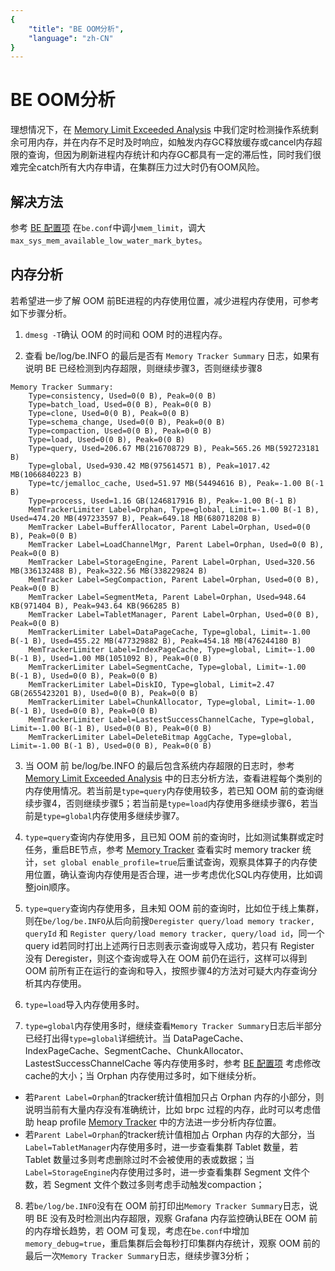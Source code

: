 ```yaml
---
{
    "title": "BE OOM分析",
    "language": "zh-CN"
}
---
```


<!--
Licensed to the Apache Software Foundation (ASF) under one
or more contributor license agreements.  See the NOTICE file
distributed with this work for additional information
regarding copyright ownership.  The ASF licenses this file
to you under the Apache License, Version 2.0 (the
"License"); you may not use this file except in compliance
with the License.  You may obtain a copy of the License at

  http://www.apache.org/licenses/LICENSE-2.0

Unless required by applicable law or agreed to in writing,
software distributed under the License is distributed on an
"AS IS" BASIS, WITHOUT WARRANTIES OR CONDITIONS OF ANY
KIND, either express or implied.  See the License for the
specific language governing permissions and limitations
under the License.
-->

<version since="1.2.0">

# BE OOM分析

理想情况下，在 [Memory Limit Exceeded Analysis](../admin-manual/memory-management/memory-limit-exceeded-analysis.md) 中我们定时检测操作系统剩余可用内存，并在内存不足时及时响应，如触发内存GC释放缓存或cancel内存超限的查询，但因为刷新进程内存统计和内存GC都具有一定的滞后性，同时我们很难完全catch所有大内存申请，在集群压力过大时仍有OOM风险。

## 解决方法
参考 [BE 配置项](../admin-manual/config/be-config.md) 在`be.conf`中调小`mem_limit`，调大`max_sys_mem_available_low_water_mark_bytes`。

## 内存分析
若希望进一步了解 OOM 前BE进程的内存使用位置，减少进程内存使用，可参考如下步骤分析。

1. `dmesg -T`确认 OOM 的时间和 OOM 时的进程内存。

2. 查看 be/log/be.INFO 的最后是否有 `Memory Tracker Summary` 日志，如果有说明 BE 已经检测到内存超限，则继续步骤3，否则继续步骤8
```
Memory Tracker Summary:
    Type=consistency, Used=0(0 B), Peak=0(0 B)
    Type=batch_load, Used=0(0 B), Peak=0(0 B)
    Type=clone, Used=0(0 B), Peak=0(0 B)
    Type=schema_change, Used=0(0 B), Peak=0(0 B)
    Type=compaction, Used=0(0 B), Peak=0(0 B)
    Type=load, Used=0(0 B), Peak=0(0 B)
    Type=query, Used=206.67 MB(216708729 B), Peak=565.26 MB(592723181 B)
    Type=global, Used=930.42 MB(975614571 B), Peak=1017.42 MB(1066840223 B)
    Type=tc/jemalloc_cache, Used=51.97 MB(54494616 B), Peak=-1.00 B(-1 B)
    Type=process, Used=1.16 GB(1246817916 B), Peak=-1.00 B(-1 B)
    MemTrackerLimiter Label=Orphan, Type=global, Limit=-1.00 B(-1 B), Used=474.20 MB(497233597 B), Peak=649.18 MB(680718208 B)
    MemTracker Label=BufferAllocator, Parent Label=Orphan, Used=0(0 B), Peak=0(0 B)
    MemTracker Label=LoadChannelMgr, Parent Label=Orphan, Used=0(0 B), Peak=0(0 B)
    MemTracker Label=StorageEngine, Parent Label=Orphan, Used=320.56 MB(336132488 B), Peak=322.56 MB(338229824 B)
    MemTracker Label=SegCompaction, Parent Label=Orphan, Used=0(0 B), Peak=0(0 B)
    MemTracker Label=SegmentMeta, Parent Label=Orphan, Used=948.64 KB(971404 B), Peak=943.64 KB(966285 B)
    MemTracker Label=TabletManager, Parent Label=Orphan, Used=0(0 B), Peak=0(0 B)
    MemTrackerLimiter Label=DataPageCache, Type=global, Limit=-1.00 B(-1 B), Used=455.22 MB(477329882 B), Peak=454.18 MB(476244180 B)
    MemTrackerLimiter Label=IndexPageCache, Type=global, Limit=-1.00 B(-1 B), Used=1.00 MB(1051092 B), Peak=0(0 B)
    MemTrackerLimiter Label=SegmentCache, Type=global, Limit=-1.00 B(-1 B), Used=0(0 B), Peak=0(0 B)
    MemTrackerLimiter Label=DiskIO, Type=global, Limit=2.47 GB(2655423201 B), Used=0(0 B), Peak=0(0 B)
    MemTrackerLimiter Label=ChunkAllocator, Type=global, Limit=-1.00 B(-1 B), Used=0(0 B), Peak=0(0 B)
    MemTrackerLimiter Label=LastestSuccessChannelCache, Type=global, Limit=-1.00 B(-1 B), Used=0(0 B), Peak=0(0 B)
    MemTrackerLimiter Label=DeleteBitmap AggCache, Type=global, Limit=-1.00 B(-1 B), Used=0(0 B), Peak=0(0 B)
```

3. 当 OOM 前 be/log/be.INFO 的最后包含系统内存超限的日志时，参考 [Memory Limit Exceeded Analysis](../admin-manual/memory-management/memory-limit-exceeded-analysis.md) 中的日志分析方法，查看进程每个类别的内存使用情况。若当前是`type=query`内存使用较多，若已知 OOM 前的查询继续步骤4，否则继续步骤5；若当前是`type=load`内存使用多继续步骤6，若当前是`type=global`内存使用多继续步骤7。

4. `type=query`查询内存使用多，且已知 OOM 前的查询时，比如测试集群或定时任务，重启BE节点，参考 [Memory Tracker](../admin-manual/memory-management/memory-tracker.md) 查看实时 memory tracker 统计，`set global enable_profile=true`后重试查询，观察具体算子的内存使用位置，确认查询内存使用是否合理，进一步考虑优化SQL内存使用，比如调整join顺序。

5. `type=query`查询内存使用多，且未知 OOM 前的查询时，比如位于线上集群，则在`be/log/be.INFO`从后向前搜`Deregister query/load memory tracker, queryId` 和 `Register query/load memory tracker, query/load id`，同一个query id若同时打出上述两行日志则表示查询或导入成功，若只有 Register 没有 Deregister，则这个查询或导入在 OOM 前仍在运行，这样可以得到OOM 前所有正在运行的查询和导入，按照步骤4的方法对可疑大内存查询分析其内存使用。

6. `type=load`导入内存使用多时。

7. `type=global`内存使用多时，继续查看`Memory Tracker Summary`日志后半部分已经打出得`type=global`详细统计。当 DataPageCache、IndexPageCache、SegmentCache、ChunkAllocator、LastestSuccessChannelCache 等内存使用多时，参考 [BE 配置项](../admin-manual/config/be-config.md) 考虑修改cache的大小；当 Orphan 内存使用过多时，如下继续分析。
  - 若`Parent Label=Orphan`的tracker统计值相加只占 Orphan 内存的小部分，则说明当前有大量内存没有准确统计，比如 brpc 过程的内存，此时可以考虑借助 heap profile [Memory Tracker](../community/developer-guide/debug-tool.md) 中的方法进一步分析内存位置。
  - 若`Parent Label=Orphan`的tracker统计值相加占 Orphan 内存的大部分，当`Label=TabletManager`内存使用多时，进一步查看集群 Tablet 数量，若 Tablet 数量过多则考虑删除过时不会被使用的表或数据；当`Label=StorageEngine`内存使用过多时，进一步查看集群 Segment 文件个数，若 Segment 文件个数过多则考虑手动触发compaction；

8. 若`be/log/be.INFO`没有在 OOM 前打印出`Memory Tracker Summary`日志，说明 BE 没有及时检测出内存超限，观察 Grafana 内存监控确认BE在 OOM 前的内存增长趋势，若 OOM 可复现，考虑在`be.conf`中增加`memory_debug=true`，重启集群后会每秒打印集群内存统计，观察 OOM 前的最后一次`Memory Tracker Summary`日志，继续步骤3分析；